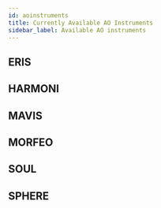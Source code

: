 ```yaml
---
id: aoinstruments
title: Currently Available AO Instruments
sidebar_label: Available AO instruments 
---
```


## ERIS

## HARMONI

## MAVIS

## MORFEO

## SOUL

## SPHERE

